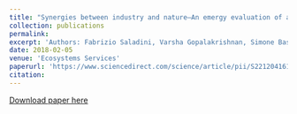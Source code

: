 ```yaml
---
title: "Synergies between industry and nature–An emergy evaluation of a biodiesel production system integrated with ecological systems"
collection: publications
permalink: 
excerpt: 'Authors: Fabrizio Saladini, Varsha Gopalakrishnan, Simone Bastianoni, and Bhavik R. Bakshi'
date: 2018-02-05
venue: 'Ecosystems Services'
paperurl: 'https://www.sciencedirect.com/science/article/pii/S2212041617300682'>
citation:
---
```



[Download paper here](https://www.sciencedirect.com/science/article/pii/S2212041617300682)

<!-- Recommended citation: Saladini, Fabrizio, Varsha Gopalakrishnan, Simone Bastianoni, and Bhavik R. Bakshi. "Synergies between industry and nature–An emergy evaluation of a biodiesel production system integrated with ecological systems." Ecosystem Services 30 (2018): 257-266. -->
